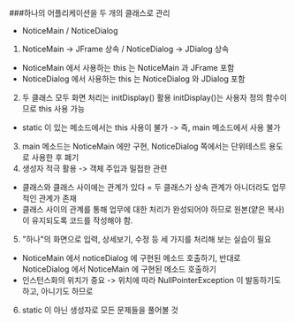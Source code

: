 ###하나의 어플리케이션을 두 개의 클래스로 관리
- NoticeMain / NoticeDialog


1. NoticeMain -> JFrame 상속 / NoticeDialog -> JDialog 상속
- NoticeMain 에서 사용하는 this 는 NoticeMain 과 JFrame 포함
- NoticeDialog 에서 사용하는 this 는 NoticeDialog 와 JDialog 포함 
2. 두 클래스 모두 화면 처리는 initDisplay() 활용 initDisplay()는 사용자 정의 함수이므로 this 사용 가능
- static 이 있는 메소드에서는 this 사용이 불가 -> 즉, main 메소드에서 사용 불가
3. main 메소드는 NoticeMain 에만 구현, NoticeDialog 쪽에서는 단위테스트 용도로 사용한 후 폐기
4. 생성자 적극 활용 -> 객체 주입과 밀접한 관련 
- 클래스와 클래스 사이에는 관계가 있다 = 두 클래스가 상속 관계가 아니더라도 업무적인 관계가 존재
- 클래스 사이의 관계를 통해 업무에 대한 처리가 완성되어야 하므로 원본(얕은 복사)이 유지되도록 코드를 작성해야 함. 
5. "하나"의 화면으로 입력, 상세보기, 수정 등 세 가지를 처리해 보는 실습이 필요
- NoticeMain 에서 noticeDialog 에 구현된 메소드 호출하기, 반대로 NoticeDialog 에서 NoticeMain 에 구현된 메소드 호출하기 
- 인스턴스화의 위치가 중요 -> 위치에 따라 NullPointerException 이 발동하기도 하고, 아니기도 하므로
6. static 이 아닌 생성자로 모든 문제들을 풀어볼 것